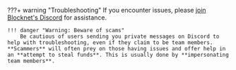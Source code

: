 ???+ warning "Troubleshooting"
	If you encounter issues, please [join Blocknet's Discord](https://discord.gg/vGa7GeCu8B) for assistance.

	!!! danger "Warning: Beware of scams"
		Be cautious of users sending you private messages on Discord to help with troubleshooting, even if they claim to be team members. **Scammers** will often prey on those having issues and offer help in an **attempt to steal funds**. This is usually done by **impersonating team members**.

<!-- 
	If you encounter issues, please see the troubleshooting section below. If the issues can't be resolved, [join Blocknet's Discord](https://discord.gg/vGa7GeCu8B) for assistance.
-->
